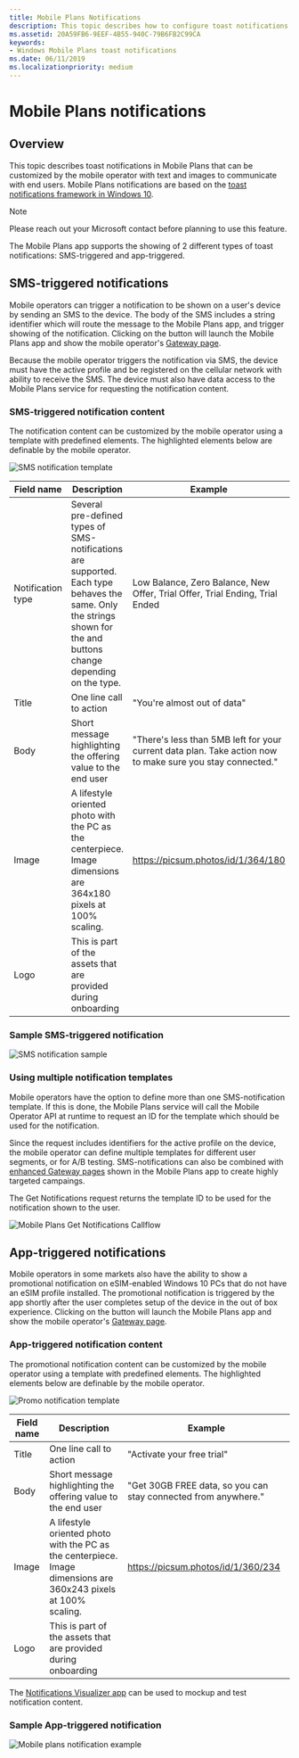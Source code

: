 ```yaml
---
title: Mobile Plans Notifications
description: This topic describes how to configure toast notifications in Mobile Plans.
ms.assetid: 20A59FB6-9EEF-4B55-940C-79B6FB2C99CA
keywords:
- Windows Mobile Plans toast notifications
ms.date: 06/11/2019
ms.localizationpriority: medium
---
```


# Mobile Plans notifications

## Overview

This topic describes toast notifications in Mobile Plans that can be customized by the mobile operator with text and images to communicate with end users. Mobile Plans notifications are based on the [toast notifications framework in Windows 10](https://docs.microsoft.com/en-us/windows/uwp/design/shell/tiles-and-notifications/adaptive-interactive-toasts).

> [!Note]
> Please reach out your Microsoft contact before planning to use this feature.

The Mobile Plans app supports the showing of 2 different types of toast notifications: SMS-triggered and app-triggered.

## SMS-triggered notifications

Mobile operators can trigger a notification to be shown on a user's device by sending an SMS to the device. The body of the SMS includes a string identifier which will route the message to the Mobile Plans app, and trigger showing of the notification. Clicking on the <accept> button will launch the Mobile Plans app and show the mobile operator's [Gateway page](mobile-plans-gateway).

Because the mobile operator triggers the notification via SMS, the device must have the active profile and be registered on the cellular network with ability to receive the SMS. The device must also have data access to the Mobile Plans service for requesting the notification content.

### SMS-triggered notification content

The notification content can be customized by the mobile operator using a template with predefined elements. The highlighted elements below are definable by the mobile operator.

![SMS notification template](images/mobile_plans_sms_notification_template.png)

Field name | Description | Example
---------- | ----------- | -------
Notification type | Several pre-defined types of SMS-notifications are supported. Each type behaves the same. Only the strings shown for the <accept> and <decline> buttons change depending on the type. | Low Balance, Zero Balance, New Offer, Trial Offer, Trial Ending, Trial Ended
Title | One line call to action | "You're almost out of data"
Body | Short message highlighting the offering value to the end user | "There's less than 5MB left for your current data plan. Take action now to make sure you stay connected."
Image | A lifestyle oriented photo with the PC as the centerpiece. Image dimensions are 364x180 pixels at 100% scaling. | https://picsum.photos/id/1/364/180
Logo | This is part of the assets that are provided during onboarding | 

### Sample SMS-triggered notification

![SMS notification sample](images/mobile_plans_sms_notification_sample.png)

### Using multiple notification templates

Mobile operators have the option to define more than one SMS-notification template. If this is done, the Mobile Plans service will call the Mobile Operator API at runtime to request an ID for the template which should be used for the notification.

Since the request includes identifiers for the active profile on the device, the mobile operator can define multiple templates for different user segments, or for A/B testing. SMS-notifications can also be combined with [enhanced Gateway pages](mobile-plans-gateway.md#enhanced-gateway-page) shown in the Mobile Plans app to create highly targeted campaings.

The Get Notifications request returns the template ID to be used for the notification shown to the user.

![Mobile Plans Get Notifications Callflow](images/mobile_plans_get_notifications_callflow.png)

## App-triggered notifications

Mobile operators in some markets also have the ability to show a promotional notification on eSIM-enabled Windows 10 PCs that do not have an eSIM profile installed. The promotional notification is triggered by the app shortly after the user completes setup of the device in the out of box experience. Clicking on the <accept> button will launch the Mobile Plans app and show the mobile operator's [Gateway page](mobile-plans-gateway.md).

### App-triggered notification content

The promotional notification content can be customized by the mobile operator using a template with predefined elements. The highlighted elements below are definable by the mobile operator.

![Promo notification template](images/mobile_plans_promo_notification_template.png)

Field name | Description | Example
---------- | ----------- | -------
Title | One line call to action | "Activate your free trial"
Body | Short message highlighting the offering value to the end user | "Get 30GB FREE data, so you can stay connected from anywhere."
Image | A lifestyle oriented photo with the PC as the centerpiece. Image dimensions are 360x243 pixels at 100% scaling. | https://picsum.photos/id/1/360/234
Logo | This is part of the assets that are provided during onboarding | 

The [Notifications Visualizer app](https://www.microsoft.com/store/productId/9NBLGGH5XSL1) can be used to mockup and test notification content.

### Sample App-triggered notification

![Mobile plans notification example](images/mobile_plans_notifications.png)

